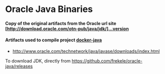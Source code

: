 # Oracle Java Binaries

#### Copy of the original artifacts from the Oracle url site [http://download.oracle.com/otn-pub/java/jdk/]...version

#### Artifacts used to compile project [docker-java]


[http://download.oracle.com/otn-pub/java/jdk/]: http://download.oracle.com/otn-pub/java/jdk/
[docker-java]: https://github.com/frekele/docker-java

- http://www.oracle.com/technetwork/java/javase/downloads/index.html

To download JDK, directly from https://github.com/frekele/oracle-java/releases
